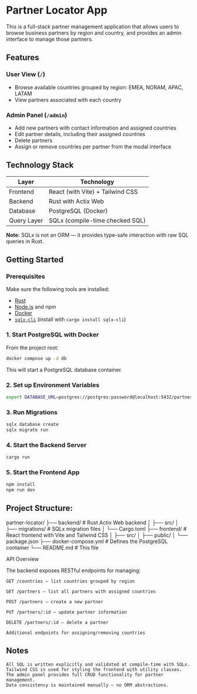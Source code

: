 # Partner Locator App

This is a full-stack partner management application that allows users to browse business partners by region and country, and provides an admin interface to manage those partners.

## Features

### User View (`/`)
- Browse available countries grouped by region: EMEA, NORAM, APAC, LATAM
- View partners associated with each country

### Admin Panel (`/admin`)
- Add new partners with contact information and assigned countries
- Edit partner details, including their assigned countries
- Delete partners
- Assign or remove countries per partner from the modal interface

## Technology Stack

| Layer        | Technology                  |
|--------------|-----------------------------|
| Frontend     | React (with Vite) + Tailwind CSS |
| Backend      | Rust with Actix Web         |
| Database     | PostgreSQL (Docker)         |
| Query Layer  | SQLx (compile-time checked SQL) |

**Note:** SQLx is not an ORM — it provides type-safe interaction with raw SQL queries in Rust.

## Getting Started

### Prerequisites

Make sure the following tools are installed:

- [Rust](https://www.rust-lang.org/tools/install)
- [Node.js](https://nodejs.org/) and npm
- [Docker](https://www.docker.com/)
- [`sqlx-cli`](https://docs.rs/sqlx/latest/sqlx/macro.query.html) (install with `cargo install sqlx-cli`)

### 1. Start PostgreSQL with Docker

From the project root:

```bash
docker compose up -d db
```

This will start a PostgreSQL database container.

### 2. Set up Environment Variables
```bash
export DATABASE_URL=postgres://postgres:password@localhost:5432/partner_locator
```

### 3. Run Migrations
```bash
sqlx database create
sqlx migrate run
```

### 4. Start the Backend Server
```bash
cargo run
```

### 5. Start the Frontend App
```bash
npm install
npm run dev
```

## Project Structure:
partner-locator/
├── backend/               # Rust Actix Web backend
│   ├── src/
│   ├── migrations/        # SQLx migration files
│   └── Cargo.toml
├── frontend/              # React frontend with Vite and Tailwind CSS
│   ├── src/
│   ├── public/
│   └── package.json
├── docker-compose.yml     # Defines the PostgreSQL container
└── README.md              # This file

API Overview

The backend exposes RESTful endpoints for managing:

    GET /countries – list countries grouped by region

    GET /partners – list all partners with assigned countries

    POST /partners – create a new partner

    PUT /partners/:id – update partner information

    DELETE /partners/:id – delete a partner

    Additional endpoints for assigning/removing countries

Notes
-----
    All SQL is written explicitly and validated at compile-time with SQLx.
    Tailwind CSS is used for styling the frontend with utility classes.
    The admin panel provides full CRUD functionality for partner management.
    Data consistency is maintained manually — no ORM abstractions.
